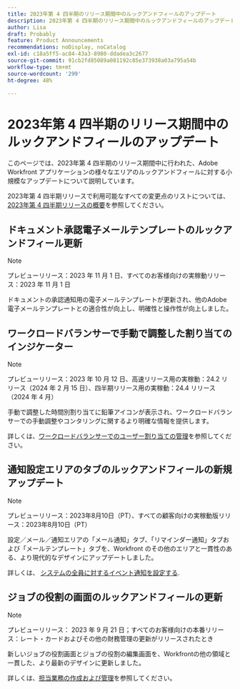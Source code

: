 ```yaml
---
title: 2023年第 4 四半期のリリース期間中のルックアンドフィールのアップデート
description: 2023年第 4 四半期のリリース期間中のルックアンドフィールのアップデート
author: Lisa
draft: Probably
feature: Product Announcements
recommendations: noDisplay, noCatalog
exl-id: c18a5ff5-ac84-43a3-8980-ddadea3c2677
source-git-commit: 91cb2fd85089a081192c85e373938a03a795a54b
workflow-type: tm+mt
source-wordcount: '299'
ht-degree: 48%

---
```


# 2023年第 4 四半期のリリース期間中のルックアンドフィールのアップデート

このページでは、2023年第 4 四半期のリリース期間中に行われた、Adobe Workfront アプリケーションの様々なエリアのルックアンドフィールに対する小規模なアップデートについて説明しています。

2023年第 4 四半期リリースで利用可能なすべての変更点のリストについては、[2023年第 4 四半期リリースの概要](/help/quicksilver/product-announcements/product-releases/23-q4-release-activity/23-q4-release-overview.md)を参照してください。

## ドキュメント承認電子メールテンプレートのルックアンドフィール更新

>[!NOTE]
>
>プレビューリリース：2023 年 11 月 1 日、すべてのお客様向けの実稼動リリース：2023 年 11 月 1 日

ドキュメントの承認通知用の電子メールテンプレートが更新され、他のAdobe電子メールテンプレートとの適合性が向上し、明確性と操作性が向上しました。

## ワークロードバランサーで手動で調整した割り当てのインジケーター

>[!NOTE]
>
>プレビューリリース：2023 年 10 月 12 日、高速リリース用の実稼動：24.2 リリース（2024 年 2 月 15 日）、四半期リリース用の実稼動：24.4 リリース（2024 年 4 月）

手動で調整した時間別割り当てに鉛筆アイコンが表示され、ワークロードバランサーでの手動調整やコンタリングに関するより明確な情報を提供します。

詳しくは、[ワークロードバランサーでのユーザー割り当ての管理](/help/quicksilver/resource-mgmt/workload-balancer/manage-user-allocations-workload-balancer.md)を参照してください。

## 通知設定エリアのタブのルックアンドフィールの新規アップデート

>[!NOTE]
>
>プレビューリリース：2023年8月10日（PT）、すべての顧客向けの実稼動版リリース：2023年8月10日（PT）

設定／メール／通知エリアの「メール通知」タブ、「リマインダー通知」タブおよび「メールテンプレート」タブを、Workfront のその他のエリアと一貫性のある、より現代的なデザインにアップデートしました。

詳しくは、 [システムの全員に対するイベント通知を設定する](/help/quicksilver/administration-and-setup/manage-workfront/emails/configure-event-notifications-for-everyone-in-the-system.md).

## ジョブの役割の画面のルックアンドフィールの更新

>[!NOTE]
>
>プレビューリリース： 2023 年 9 月 21 日；すべてのお客様向けの本番リリース：レート・カードおよびその他の財務管理の更新がリリースされたとき

新しいジョブの役割画面とジョブの役割の編集画面を、Workfrontの他の領域と一貫した、より最新のデザインに更新しました。

詳しくは、[担当業務の作成および管理](/help/quicksilver/administration-and-setup/set-up-workfront/organizational-setup/create-manage-job-roles.md)を参照してください。
